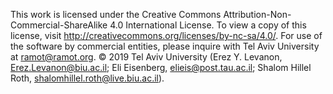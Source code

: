 This work is licensed under the Creative Commons Attribution-Non-Commercial-ShareAlike 4.0 International License. To view a copy of this license, visit http://creativecommons.org/licenses/by-nc-sa/4.0/. For use of the software by commercial entities, please inquire with Tel Aviv University at ramot@ramot.org. © 2019 Tel Aviv University  (Erez Y. Levanon, Erez.Levanon@biu.ac.il; Eli Eisenberg, elieis@post.tau.ac.il; Shalom Hillel Roth, shalomhillel.roth@live.biu.ac.il).
